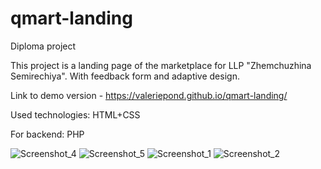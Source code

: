 # qmart-landing

Diploma project

This project is a landing page of the marketplace for LLP "Zhemchuzhina Semirechiya". With feedback form and adaptive design.

Link to demo version - https://valeriepond.github.io/qmart-landing/

Used technologies: HTML+CSS

For backend: PHP


![Screenshot_4](https://user-images.githubusercontent.com/60189171/224537667-dc605058-fe2a-4838-8227-634872505907.png)
![Screenshot_5](https://user-images.githubusercontent.com/60189171/224537675-25c7ab9a-d4b3-4b80-967c-a1bafae6f9ec.png)
![Screenshot_1](https://user-images.githubusercontent.com/60189171/224537676-1fe76b47-5959-436b-b0b5-f87fdf85cafc.png)
![Screenshot_2](https://user-images.githubusercontent.com/60189171/224537677-9d655120-e147-47a9-abff-56bfb72e60b4.png)

